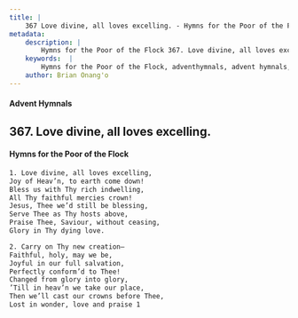 ```yaml
---
title: |
    367 Love divine, all loves excelling. - Hymns for the Poor of the Flock
metadata:
    description: |
        Hymns for the Poor of the Flock 367. Love divine, all loves excelling.. Love divine, all loves excelling, Joy of Heav’n, to earth come down!  Bless us with Thy rich indwelling, All Thy faithful mercies crown! Jesus, Thee we’d still be blessing, Serve Thee as Thy hosts above, Praise Thee, Saviour, without ceasing,  Glory in Thy dying love. 
    keywords:  |
        Hymns for the Poor of the Flock, adventhymnals, advent hymnals, Love divine, all loves excelling., Love divine, all loves excelling,, 
    author: Brian Onang'o
---
```


#### Advent Hymnals
## 367. Love divine, all loves excelling.
####  Hymns for the Poor of the Flock

```txt
1. Love divine, all loves excelling,
Joy of Heav’n, to earth come down! 
Bless us with Thy rich indwelling,
All Thy faithful mercies crown!
Jesus, Thee we’d still be blessing,
Serve Thee as Thy hosts above,
Praise Thee, Saviour, without ceasing, 
Glory in Thy dying love.

2. Carry on Thy new creation—
Faithful, holy, may we be,
Joyful in our full salvation,
Perfectly conform’d to Thee!
Changed from glory into glory,
’Till in heav’n we take our place,
Then we’ll cast our crowns before Thee, 
Lost in wonder, love and praise 1
```